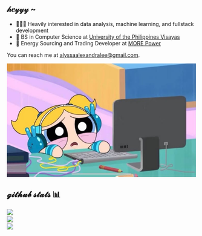 ## 𝒽𝑒𝓎𝓎𝓎 ~

- 👩🏻‍💻 Heavily interested in data analysis, machine learning, and fullstack development
- 🏫 BS in Computer Science at [University of the Philippines Visayas](https://www.upv.edu.ph/)
- 💼 Energy Sourcing and Trading Developer at [MORE Power](https://morepower.com.ph/)

You can reach me at alyssaalexandralee@gmail.com.

<img src="./bubbles-coding.jpg" width="500" height="300">

## 𝓰𝓲𝓽𝓱𝓾𝓫 𝓼𝓽𝓪𝓽𝓼 📊
![](https://github-readme-stats.vercel.app/api?username=codewithaal&theme=dark&hide_border=true&include_all_commits=true&count_private=true)<br/>
![](https://nirzak-streak-stats.vercel.app/?user=codewithaal&theme=dark&hide_border=true)<br/>
![](https://github-readme-stats.vercel.app/api/top-langs/?username=codewithaal&theme=dark&hide_border=true&include_all_commits=true&count_private=true&layout=compact)
